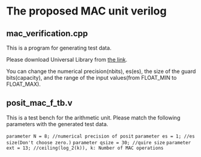 # The proposed MAC unit verilog
## mac_verification.cpp
This is a program for generating test data.

Please download Universal Library from [the link](https://github.com/stillwater-sc/universal).

You can change the numerical precision(nbits), es(es), the size of the guard bits(capacity), and the range of the input values(from FLOAT_MIN to FLOAT_MAX).

## posit_mac_f_tb.v
This is a test bench for the arithmetic unit. Please match the following parameters with the generated test data.

`parameter N = 8; //numerical precision of posit`
`parameter es = 1; //es size(Don't choose zero.)`
`parameter qsize = 30; //quire size`
`parameter ext = 13; //ceiling(log_2(k)), k: Number of MAC operations`
